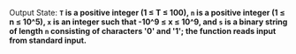 Output State: **`T` is a positive integer (1 ≤ T ≤ 100), `n` is a positive integer (1 ≤ n ≤ 10^5), `x` is an integer such that -10^9 ≤ x ≤ 10^9, and `s` is a binary string of length `n` consisting of characters '0' and '1'; the function reads input from standard input.**